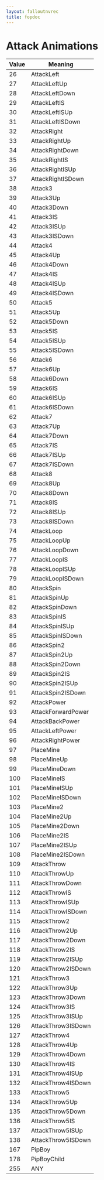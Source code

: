 ```yaml
---
layout: falloutnvrec
title: fopdoc
---
```

Attack Animations
=================

Value | Meaning
------|--------
26 | AttackLeft
27 | AttackLeftUp
28 | AttackLeftDown
29 | AttackLeftIS
30 | AttackLeftISUp
31 | AttackLeftISDown
32 | AttackRight
33 | AttackRightUp
34 | AttackRightDown
35 | AttackRightIS
36 | AttackRightISUp
37 | AttackRightISDown
38 | Attack3
39 | Attack3Up
40 | Attack3Down
41 | Attack3IS
42 | Attack3ISUp
43 | Attack3ISDown
44 | Attack4
45 | Attack4Up
46 | Attack4Down
47 | Attack4IS
48 | Attack4ISUp
49 | Attack4ISDown
50 | Attack5
51 | Attack5Up
52 | Attack5Down
53 | Attack5IS
54 | Attack5ISUp
55 | Attack5ISDown
56 | Attack6
57 | Attack6Up
58 | Attack6Down
59 | Attack6IS
60 | Attack6ISUp
61 | Attack6ISDown
62 | Attack7
63 | Attack7Up
64 | Attack7Down
65 | Attack7IS
66 | Attack7ISUp
67 | Attack7ISDown
68 | Attack8
69 | Attack8Up
70 | Attack8Down
71 | Attack8IS
72 | Attack8ISUp
73 | Attack8ISDown
74 | AttackLoop
75 | AttackLoopUp
76 | AttackLoopDown
77 | AttackLoopIS
78 | AttackLoopISUp
79 | AttackLoopISDown
80 | AttackSpin
81 | AttackSpinUp
82 | AttackSpinDown
83 | AttackSpinIS
84 | AttackSpinISUp
85 | AttackSpinISDown
86 | AttackSpin2
87 | AttackSpin2Up
88 | AttackSpin2Down
89 | AttackSpin2IS
90 | AttackSpin2ISUp
91 | AttackSpin2ISDown
92 | AttackPower
93 | AttackForwardPower
94 | AttackBackPower
95 | AttackLeftPower
96 | AttackRightPower
97 | PlaceMine
98 | PlaceMineUp
99 | PlaceMineDown
100 | PlaceMineIS
101 | PlaceMineISUp
102 | PlaceMineISDown
103 | PlaceMine2
104 | PlaceMine2Up
105 | PlaceMine2Down
106 | PlaceMine2IS
107 | PlaceMine2ISUp
108 | PlaceMine2ISDown
109 | AttackThrow
110 | AttackThrowUp
111 | AttackThrowDown
112 | AttackThrowIS
113 | AttackThrowISUp
114 | AttackThrowISDown
115 | AttackThrow2
116 | AttackThrow2Up
117 | AttackThrow2Down
118 | AttackThrow2IS
119 | AttackThrow2ISUp
120 | AttackThrow2ISDown
121 | AttackThrow3
122 | AttackThrow3Up
123 | AttackThrow3Down
124 | AttackThrow3IS
125 | AttackThrow3ISUp
126 | AttackThrow3ISDown
127 | AttackThrow4
128 | AttackThrow4Up
129 | AttackThrow4Down
130 | AttackThrow4IS
131 | AttackThrow4ISUp
132 | AttackThrow4ISDown
133 | AttackThrow5
134 | AttackThrow5Up
135 | AttackThrow5Down
136 | AttackThrow5IS
137 | AttackThrow5ISUp
138 | AttackThrow5ISDown
167 | PipBoy
178 | PipBoyChild
255 |  ANY
